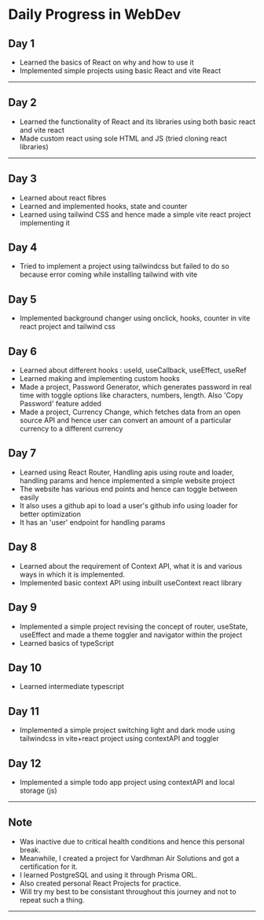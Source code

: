 # Daily Progress in WebDev

## Day 1
- Learned the basics of React on why and how to use it
- Implemented simple projects using basic React and vite React

---

## Day 2
- Learned the functionality of React and its libraries using both basic react and vite react
- Made custom react using sole HTML and JS (tried cloning react libraries)

---

## Day 3
- Learned about react fibres 
- Learned and implemented hooks, state and counter
- Learned using tailwind CSS and hence made a simple vite react project implementing it

## Day 4
- Tried to implement a project using tailwindcss but failed to do so because error coming while installing tailwind with vite

## Day 5
- Implemented background changer using onclick, hooks, counter in vite react project and tailwind css

## Day 6
- Learned about different hooks : useId, useCallback, useEffect, useRef
- Learned making and implementing custom hooks
- Made a project, Password Generator, which generates password in real time with toggle options like characters, numbers, length. Also 'Copy Password' feature added
- Made a project, Currency Change, which fetches data from an open source API and hence user can convert an amount of a particular currency to a different currency

## Day 7
- Learned using React Router, Handling apis using route and loader, handling params and hence implemented a simple website project
- The website has various end points and hence can toggle between easily
- It also uses a github api to load a user's github info using loader for better optimization
- It has an 'user' endpoint for handling params

## Day 8
- Learned about the requirement of Context API, what it is and various ways in which it is implemented.
- Implemented basic context API using inbuilt useContext react library

## Day 9
- Implemented a simple project revising the concept of router, useState, useEffect and made a theme toggler and navigator within the project 
- Learned basics of typeScript

## Day 10
- Learned intermediate typescript

## Day 11 
- Implemented a simple project switching light and dark mode using tailwindcss in vite+react project using contextAPI and toggler

## Day 12 
- Implemented a simple todo app project using contextAPI and local storage (js)

---

## Note
- Was inactive due to critical health conditions and hence this personal break. 
- Meanwhile, I created a project for Vardhman Air Solutions and got a certification for it.
- I learned PostgreSQL and using it through Prisma ORL.
- Also created personal React Projects for practice.
- Will try my best to be consistant throughout this journey and not to repeat such a thing.

---